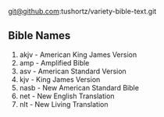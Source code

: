 git@github.com:tushortz/variety-bible-text.git

## Bible Names
1.	akjv - American King James Version
2.	amp - Amplified Bible
3.	asv - American Standard Version
4.	kjv - King James Version
5.	nasb - New American Standard Bible
6.	net - New English Translation
7.	nlt - New Living Translation